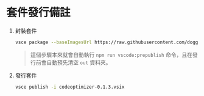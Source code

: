 # 套件發行備註

1. 封裝套件

    ```sh
    vsce package --baseImagesUrl https://raw.githubusercontent.com/doggy8088/vscode-codeoptimizer/main/ --allow-star-activation
    ```

    > 這個步驟本來就會自動執行 `npm run vscode:prepublish` 命令，且在發行前會自動預先清空 `out` 資料夾。

2. 發行套件

    ```sh
    vsce publish -i codeoptimizer-0.1.3.vsix
    ```

